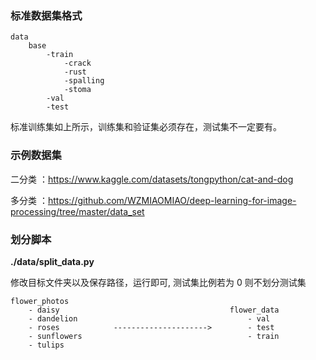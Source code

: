 ### 标准数据集格式
    data
        base
            -train
                -crack
                -rust
                -spalling
                -stoma
            -val
            -test
标准训练集如上所示，训练集和验证集必须存在，测试集不一定要有。
### 示例数据集
二分类 ：https://www.kaggle.com/datasets/tongpython/cat-and-dog

多分类 ：https://github.com/WZMIAOMIAO/deep-learning-for-image-processing/tree/master/data_set
### 划分脚本

**./data/split_data.py**

修改目标文件夹以及保存路径，运行即可, 测试集比例若为 0 则不划分测试集

    flower_photos                    
        - daisy                                      flower_data
        - dandelion                                      - val
        - roses            --------------------->        - test
        - sunflowers                                     - train
        - tulips                                         



